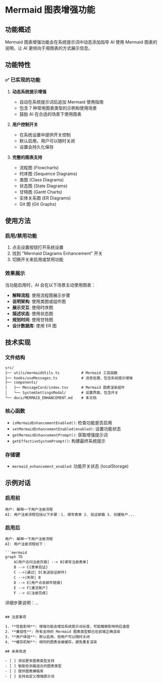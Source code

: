 # Mermaid 图表增强功能

## 功能概述

Mermaid 图表增强功能会在系统提示词中动态添加指导 AI 使用 Mermaid 图表的说明，让 AI 更倾向于用图表的方式展示信息。

## 功能特性

### ✅ 已实现的功能

1. **动态系统提示增强**
   - 自动在系统提示词后追加 Mermaid 使用指南
   - 包含 7 种常用图表类型的示例和使用场景
   - 鼓励 AI 在合适的场景下使用图表

2. **用户控制开关**
   - 在系统设置中提供开关控制
   - 默认启用，用户可以随时关闭
   - 设置会持久化保存

3. **完整的图表支持**
   - 流程图 (Flowcharts)
   - 时序图 (Sequence Diagrams)
   - 类图 (Class Diagrams)
   - 状态图 (State Diagrams)
   - 甘特图 (Gantt Charts)
   - 实体关系图 (ER Diagrams)
   - Git 图 (Git Graphs)

## 使用方法

### 启用/禁用功能

1. 点击设置按钮打开系统设置
2. 找到 "Mermaid Diagrams Enhancement" 开关
3. 切换开关来启用或禁用功能

### 效果展示

当功能启用时，AI 会在以下场景主动使用图表：

- **解释流程**: 使用流程图展示步骤
- **说明架构**: 使用类图或组件图
- **展示交互**: 使用时序图
- **描述状态**: 使用状态图
- **规划时间**: 使用甘特图
- **设计数据库**: 使用 ER 图

## 技术实现

### 文件结构

```
src/
├── utils/mermaidUtils.ts          # Mermaid 工具函数
├── hooks/useMessages.ts           # 消息处理，包含系统提示增强
├── components/
│   ├── MessageCard/index.tsx      # Mermaid 图表渲染组件
│   └── SystemSettingsModal/       # 设置界面，包含开关
└── docs/MERMAID_ENHANCEMENT.md    # 本文档
```

### 核心函数

- `isMermaidEnhancementEnabled()`: 检查功能是否启用
- `setMermaidEnhancementEnabled(enabled)`: 设置功能状态
- `getMermaidEnhancementPrompt()`: 获取增强提示词
- `getEffectiveSystemPrompt()`: 构建最终系统提示

### 存储键

- `mermaid_enhancement_enabled`: 功能开关状态 (localStorage)

## 示例对话

### 启用前
```
用户: 解释一下用户注册流程
AI: 用户注册流程包括以下步骤：1. 填写表单 2. 验证邮箱 3. 创建账户...
```

### 启用后
```
用户: 解释一下用户注册流程
AI: 用户注册流程如下：

```mermaid
graph TD
    A[用户访问注册页面] --> B[填写注册表单]
    B --> C{表单验证}
    C -->|通过| D[发送验证邮件]
    C -->|失败| B
    D --> E[用户点击邮件链接]
    E --> F[激活账户]
    F --> G[注册完成]
```

详细步骤说明：...
```

## 注意事项

1. **性能影响**: 增强功能会增加系统提示词长度，可能略微影响响应速度
2. **兼容性**: 所有支持的 Mermaid 图表类型都已在前端正确渲染
3. **用户体验**: 默认启用，但用户可以随时关闭
4. **缓存机制**: 相同的图表会被缓存，避免重复渲染

## 未来改进

- [ ] 添加更多图表类型支持
- [ ] 智能检测最适合的图表类型
- [ ] 提供图表模板库
- [ ] 支持自定义增强提示词
